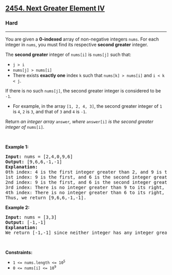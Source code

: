 <h2><a href="https://leetcode.com/problems/next-greater-element-iv/">2454. Next Greater Element IV</a></h2><h3>Hard</h3><hr><div style="user-select: auto;"><p style="user-select: auto;">You are given a <strong style="user-select: auto;">0-indexed</strong> array of non-negative integers <code style="user-select: auto;">nums</code>. For each integer in <code style="user-select: auto;">nums</code>, you must find its respective <strong style="user-select: auto;">second greater</strong> integer.</p>

<p style="user-select: auto;">The <strong style="user-select: auto;">second greater</strong> integer of <code style="user-select: auto;">nums[i]</code> is <code style="user-select: auto;">nums[j]</code> such that:</p>

<ul style="user-select: auto;">
	<li style="user-select: auto;"><code style="user-select: auto;">j &gt; i</code></li>
	<li style="user-select: auto;"><code style="user-select: auto;">nums[j] &gt; nums[i]</code></li>
	<li style="user-select: auto;">There exists <strong style="user-select: auto;">exactly one</strong> index <code style="user-select: auto;">k</code> such that <code style="user-select: auto;">nums[k] &gt; nums[i]</code> and <code style="user-select: auto;">i &lt; k &lt; j</code>.</li>
</ul>

<p style="user-select: auto;">If there is no such <code style="user-select: auto;">nums[j]</code>, the second greater integer is considered to be <code style="user-select: auto;">-1</code>.</p>

<ul style="user-select: auto;">
	<li style="user-select: auto;">For example, in the array <code style="user-select: auto;">[1, 2, 4, 3]</code>, the second greater integer of <code style="user-select: auto;">1</code> is <code style="user-select: auto;">4</code>, <code style="user-select: auto;">2</code> is <code style="user-select: auto;">3</code>,&nbsp;and that of <code style="user-select: auto;">3</code> and <code style="user-select: auto;">4</code> is <code style="user-select: auto;">-1</code>.</li>
</ul>

<p style="user-select: auto;">Return<em style="user-select: auto;"> an integer array </em><code style="user-select: auto;">answer</code><em style="user-select: auto;">, where </em><code style="user-select: auto;">answer[i]</code><em style="user-select: auto;"> is the second greater integer of </em><code style="user-select: auto;">nums[i]</code><em style="user-select: auto;">.</em></p>

<p style="user-select: auto;">&nbsp;</p>
<p style="user-select: auto;"><strong class="example" style="user-select: auto;">Example 1:</strong></p>

<pre style="user-select: auto;"><strong style="user-select: auto;">Input:</strong> nums = [2,4,0,9,6]
<strong style="user-select: auto;">Output:</strong> [9,6,6,-1,-1]
<strong style="user-select: auto;">Explanation:</strong>
0th index: 4 is the first integer greater than 2, and 9 is the second integer greater than 2, to the right of 2.
1st index: 9 is the first, and 6 is the second integer greater than 4, to the right of 4.
2nd index: 9 is the first, and 6 is the second integer greater than 0, to the right of 0.
3rd index: There is no integer greater than 9 to its right, so the second greater integer is considered to be -1.
4th index: There is no integer greater than 6 to its right, so the second greater integer is considered to be -1.
Thus, we return [9,6,6,-1,-1].
</pre>

<p style="user-select: auto;"><strong class="example" style="user-select: auto;">Example 2:</strong></p>

<pre style="user-select: auto;"><strong style="user-select: auto;">Input:</strong> nums = [3,3]
<strong style="user-select: auto;">Output:</strong> [-1,-1]
<strong style="user-select: auto;">Explanation:</strong>
We return [-1,-1] since neither integer has any integer greater than it.
</pre>

<p style="user-select: auto;">&nbsp;</p>
<p style="user-select: auto;"><strong style="user-select: auto;">Constraints:</strong></p>

<ul style="user-select: auto;">
	<li style="user-select: auto;"><code style="user-select: auto;">1 &lt;= nums.length &lt;= 10<sup style="user-select: auto;">5</sup></code></li>
	<li style="user-select: auto;"><code style="user-select: auto;">0 &lt;= nums[i] &lt;= 10<sup style="user-select: auto;">9</sup></code></li>
</ul>
</div>